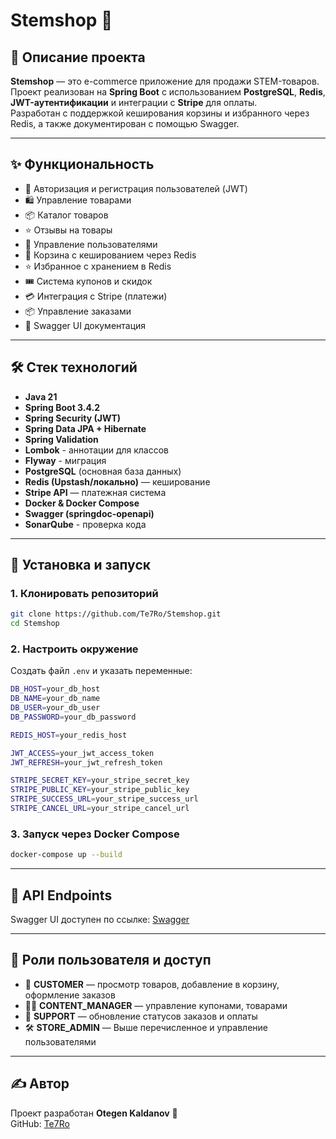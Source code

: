 # Stemshop 🛒

## 📌 Описание проекта
**Stemshop** — это e-commerce приложение для продажи STEM-товаров.  
Проект реализован на **Spring Boot** с использованием **PostgreSQL**, **Redis**, **JWT-аутентификации** и интеграции с **Stripe** для оплаты.  
Разработан с поддержкой кеширования корзины и избранного через Redis, а также документирован с помощью Swagger.

---

## ✨ Функциональность
- 🔐 Авторизация и регистрация пользователей (JWT)
- 🛍️ Управление товарами
- 📦 Каталог товаров
- ⭐ Отзывы на товары
- 👥 Управление пользователями
- 🛒 Корзина с кешированием через Redis
- ⭐ Избранное с хранением в Redis
- 🎟️ Система купонов и скидок
- 💳 Интеграция с Stripe (платежи)
- 📦 Управление заказами
- 📖 Swagger UI документация

---

## 🛠 Стек технологий
- **Java 21**
- **Spring Boot 3.4.2**
- **Spring Security (JWT)**
- **Spring Data JPA + Hibernate**
- **Spring Validation**
- **Lombok** - аннотации для классов
- **Flyway** - миграция
- **PostgreSQL** (основная база данных)
- **Redis (Upstash/локально)** — кеширование
- **Stripe API** — платежная система
- **Docker & Docker Compose**
- **Swagger (springdoc-openapi)**
- **SonarQube** - проверка кода

---

## 🚀 Установка и запуск

### 1. Клонировать репозиторий
```bash
git clone https://github.com/Te7Ro/Stemshop.git
cd Stemshop
```

### 2. Настроить окружение
Создать файл `.env` и указать переменные:
```bash
DB_HOST=your_db_host
DB_NAME=your_db_name
DB_USER=your_db_user
DB_PASSWORD=your_db_password

REDIS_HOST=your_redis_host

JWT_ACCESS=your_jwt_access_token
JWT_REFRESH=your_jwt_refresh_token

STRIPE_SECRET_KEY=your_stripe_secret_key
STRIPE_PUBLIC_KEY=your_stripe_public_key
STRIPE_SUCCESS_URL=your_stripe_success_url
STRIPE_CANCEL_URL=your_stripe_cancel_url
```

### 3. Запуск через Docker Compose
```bash
docker-compose up --build
```

---

## 📌 API Endpoints
Swagger UI доступен по ссылке: [Swagger](https://stemshop.onrender.com/swagger-ui/index.html)  

---

## 👥 Роли пользователя и доступ
- 👤 **CUSTOMER** — просмотр товаров, добавление в корзину, оформление заказов
- 🧑‍💻 **CONTENT_MANAGER** — управление купонами, товарами
- 💬 **SUPPORT** — обновление статусов заказов и оплаты
- 🛠 **STORE_ADMIN** — Выше перечисленное и управление пользователями

---

## ✍️ Автор
Проект разработан **Otegen Kaldanov** 🚀  
GitHub: [Te7Ro](https://github.com/Te7Ro)
